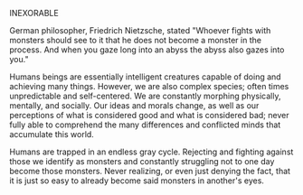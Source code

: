INEXORABLE

German philosopher, Friedrich Nietzsche, stated "Whoever fights with monsters should see to it that he does not become a monster in the process. And when you gaze long into an abyss the abyss also gazes into you." 

Humans beings are essentially intelligent creatures capable of doing and achieving many things. However, we are also complex species; often times unpredictable and self-centered. We are constantly morphing physically, mentally, and socially. Our ideas and morals change, as well as our perceptions of what is considered good and what is considered bad; never fully able to comprehend the many differences and conflicted minds that accumulate this world.

Humans are trapped in an endless gray cycle. Rejecting and fighting against those we identify as monsters and constantly struggling not to one day become those monsters. Never realizing, or even just denying the fact, that it is just so easy to already become said monsters in another's eyes.
